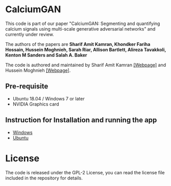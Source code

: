 # CalciumGAN

This code is part of our paper "CalciumGAN: Segmenting and quantifying calcium signals using multi-scale generative adversarial networks" and currently under review.

The authors of the papers are <b>Sharif Amit Kamran, Khondker Fariha Hossain, Hussein Moghnieh, Sarah Riar, Allison Bartlett, Alireza Tavakkoli, Kenton M Sanders and Salah A. Baker</b>

The code is authored and maintained by Sharif Amit Kamran [[Webpage]](https://www.sharifamit.com/) and Hussein Moghnieh [[Webpage]](https://medium.com/@husseinmoghnie).

## Pre-requisite
- Ubuntu 18.04 / Windows 7 or later
- NVIDIA Graphics card


## Instruction for Installation and running the app  
- [Windows](https://github.com/SharifAmit/CalciumGAN/blob/main/Windows_Installation_Guide.md)
- [Ubuntu](https://github.com/SharifAmit/CalciumGAN/blob/main/Ubuntu_Instllation_Guide.md)

# License

The code is released under the GPL-2 License, you can read the license file included in the repository for details.
